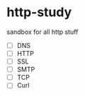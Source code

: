 # http-study
sandbox for all http stuff
- [ ] DNS
- [ ] HTTP
- [ ] SSL
- [ ] SMTP
- [ ] TCP
- [ ] Curl
